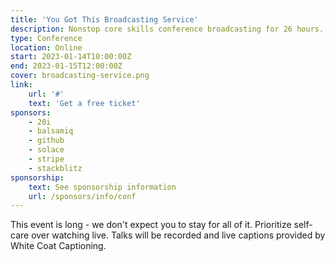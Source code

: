 ```yaml
---
title: 'You Got This Broadcasting Service'
description: Nonstop core skills conference broadcasting for 26 hours.
type: Conference
location: Online
start: 2023-01-14T10:00:00Z
end: 2023-01-15T12:00:00Z
cover: broadcasting-service.png
link:
    url: '#'
    text: 'Get a free ticket'
sponsors:
    - 20i
    - balsamiq
    - github
    - solace
    - stripe
    - stackblitz
sponsorship: 
    text: See sponsorship information
    url: /sponsors/info/conf
---
```


This event is long - we don't expect you to stay for all of it. Prioritize self-care over watching live. Talks will be recorded and live captions provided by White Coat Captioning.


<event-session 
  title="Welcome to You Got This Broadcasting Service"
  start="2023-01-14T10:00:00.000+00:00">
</event-session>

<event-session 
  title="Language And Cultural Inclusivity At Work"
  start="2023-01-14T10:30:00.000+00:00" 
  :speakers='["taryn-musgrave","ramon-huidobro"]'
  description="If you’re working in software, the primary function of your role is to turn human and programming languages into common understanding. As you work with your team and collective members, the way you use human languages around your work can have major impacts, even when we don’t intend it to. Together we’ll explore the cultural basis for how we shape the language we use. Let’s explore how and when to avoid analogies and ambiguous language. By the end of this talk, we hope that you’ll be ready to use the ideas and tips shared to help move towards collective understanding with your team.">
</event-session>

<event-session 
  title="Creating Effective On-Call Workflows"
  start="2023-01-14T11:10:00.000+00:00" 
  :speakers='["bianca-costache"]'
  description="Being on call can be a tiring and thankless task, and while the on-call process depends on each team setup, the on-call pain is the same for everyone. Building sustainable practices is critical in keeping your team positive and productive. This talk will walk you through a data-driven on-call framework that you an apply for your own teams leading to a happier, healthier on-call process. We’ll also reflect on how it works in-practice over a long period. ">
</event-session>

<event-session 
  title="Break"
  start="2023-01-14T11:50:00.000+00:00">
</event-session>

<event-session 
  title="A Guide To Red Flags In Early Career Roles"
  start="2023-01-14T12:00:00.000+00:00" 
  :speakers='["james-seconde"]'
  description="Your first role in tech is improtant, and you want to be somewhere supportive that can help you grow as a developer. In this talk, we'll point out some signs to look out for that could mean an employer who is not actually supportive - hopefully saving you from a negative experience.">
</event-session>

<event-session 
  title="How to Talk About Mental Health to Combat Stigma"
  start="2023-01-14T12:40:00.000+00:00" 
  :speakers='["kai-katschthaler"]'
  description="In this talk, we will cover how and why openly talking about your mental health positively impacts others, how to share mental health experiences in a respectful way, and how to make it easier and safe for others to share their experiences. Starting a conversation about mental health can create more inclusive environments and workplaces.">
</event-session>

<event-session 
  title="Long Break"
  start="2023-01-14T13:20:00.000+00:00">
</event-session>

<event-session 
  title="Personal Retrospectives For Self-Guided Managers"
  start="2023-01-14T14:30:00.000+00:00" 
  :speakers='["praveena-fernandes"]'
  description="Leadership often involves wading through tough waters when there's minimal direction and feedback. It especially becomes difficult when feedback is often used as a tool to assess whether you are doing a good job and find areas where you could improve/thrive in the future. Getting quality feedback is hard during the best of times let alone when you are in a position where there's a power imbalance and you may not get honest useful feedback from your team, it is far worse when people above you may not have time to give you actionable feedback for you to be effective in your job. This talk helps equip you with tools to bridge some of that gap when there are seemingly lots to improve on but no clear path ahead and how to find help when there's often none.">
</event-session>

<event-session 
  title="Becoming A Leader In Your Team"
  start="2023-01-14T15:10:00.000+00:00" 
  :speakers='["jason-st-cyr"]'
  description="One of the most difficult transitions to make is from being a member of the team, to owning your former teammates performance reviews. It is awkward. It is stressful. And you can do it! In this session, we'll take a look at the challenges of making this transition and how you can face them head on. Leveraging the years of experience I've built up, you can learn from my healthy backlog of failures, poor decisions, and generally bad ideas. These mistakes were what helped me to learn, and now you can too!">
</event-session>

<event-session 
  title="Break"
  start="2023-01-14T15:50:00.000+00:00">
</event-session>

<event-session 
  title="Building Community In A Remote/Hybrid Workplace"
  start="2023-01-14T16:00:00.000+00:00" 
  :speakers='["eileen-whitener"]'
  description="The Covid-19 pandemic and global economic trends like the 'Great Reshuffle' have led to a more remote and less-tenured workforce in many organizations. Especially for those who started new jobs recently or have made the switch to remote or hybrid workplaces, it can sometimes feel difficult to cultivate a sense of community. In this talk, we will consider why it's helpful to take charge of building connections yourself and explore a variety of tactics for participating in and cultivating community in your workplace.">
</event-session>

<event-session 
  title="Embracing Failure As Personal Growth"
  start="2023-01-14T16:40:00.000+00:00" 
  :speakers='["kimberley-cook"]'
  description="Failure is scary! Even the idea of failing is scary. But making mistakes is the key to growth and strength. Once we accept that we all have failures, we can let go of living perfectly, and instead, embrace the present. In this talk, Kimberley will talk about why failures are super important, she'll share examples from both her own career and the biggest names in tech.">
</event-session>

<event-session 
  title="Overcoming Bloggers' Block"
  start="2023-01-14T17:20:00.000+00:00" 
  :speakers='["terence-eden"]'
  description="You know that you have good ideas. You've found some really interesting solutions to difficult problems. But when it comes to writing them down for others to read... you just can't get the words out. In this talk, experienced blogger Terence Eden will step you through how to get your thoughts onto the screen. You'll get tips on how to make writing easier. You'll learn how to become comfortable publishing your thoughts. You'll also discover how to generate new ideas of things to write about. If you've never blogged before - this talk is for you. If you used to blog but stopped - this talk is for you. If you just want some tips on how to keep going - this talk is also for you.">
</event-session>

<event-session 
  title="Long Break"
  start="2023-01-14T18:00:00.000+00:00">
</event-session>

<event-session 
  title="Welcome Back To You Got This Broadcasting Service"
  start="2023-01-14T19:00:00.000+00:00">
</event-session>

<event-session 
  title="Doing Due Dilligence On Your Next Employer"
  start="2023-01-14T19:30:00.000+00:00" 
  :speakers='["wesley-faulkner"]'
  description="Applying for new jobs is not only a process of convincing a new employer to hire you, but also a chance to make sure it’s a happy and healthy place to spend your time. In this talk, we’ll discuss what to ask to determine the kind of employer you’re talking to, what to look out for, and how to close the gap between expectation and reality.">
</event-session>

<event-session 
  title="Talk"
  start="2023-01-14T20:10:00.000+00:00">
</event-session>

<event-session 
  title="Break"
  start="2023-01-14T20:50:00.000+00:00">
</event-session>

<event-session 
  title="What Does It Mean To Really Learn In Public?"
  start="2023-01-14T21:00:00.000+00:00" 
  :speakers='["rizel-scarlett"]'
  description="You don’t need to be an expert to share what you know. In fact, learning in public is a fantastic tool to build relationships, network, and a career. In this talk, we’ll discuss how and when to share your learning journey through open source, social media, and finding community through public speaking.">
</event-session>

<event-session 
  title="Maintaining The Joy Of Programming With Help From Bob Ross"
  start="2023-01-14T21:40:00.000+00:00" 
  :speakers='["colby-sites"]'
  description="Programming can often go from fulfilling skill to burnout-inducing drudgery. In this talk, I'll be going over some of the lessons Bob Ross taught me at a critical turning point in my career that helped me expand my view beyond the narrow, high-pressure box I had created for coding. This talk aimed at software engineers in their first few jobs and experienced coders for which software has become a lifeless chore rather than a creative expression.">
</event-session>

<event-session 
  title="Long Break"
  start="2023-01-14T22:20:00.000+00:00">
</event-session>

<event-session 
  title="Mentoring Interns Wherever They Are"
  start="2023-01-14T23:30:00.000+00:00" 
  :speakers='["amy-arambulo-negrette"]'
  description="The first few years in any new career is daunting. It can feel isolating and overwhelming if there isn't someone to shadow or tap on the shoulder when things get hard. However, you don't know what you don't know. This is made further complicated with remote office culture and navigating teams spread over different time zones and different cultures and markets. Teams need to be intentional in how they onboard these new hires. We will walkthrough the strategies to establish good remote workflows and communication. This talk is for anyone with interns and junior contributors on their team. I also aim to help new hires make sure they know what they need to know when starting out in their new roles.">
</event-session>

<event-session 
  title="A People Pleaser's Guide to Salary Negotiation"
  start="2023-01-15T00:10:00.000+00:00" 
  :speakers='["colleen-lavin"]'
  description="Negotiating salaries is hard. It's harder if you have a pathological need for people to like you. If you don't negotiate you will fall behind your peers and won't reach your full earning potential. This talk demystifies negotiation and empowers the attendees to earn as much as their peers while staying true to their personality. This talk is for people who can't sleep at night because they accidentally said something borderline rude three years ago and still feel bad about it. ">
</event-session>

<event-session 
  title="Break"
  start="2023-01-15T00:50:00.000+00:00">
</event-session>

<event-session 
  title="Creating Your Career Narrative"
  start="2023-01-15T01:00:00.000+00:00" 
  :speakers='["fatima-sarah-khalid"]'
  description="In literature, the protagonist's journey depicts a sequence of thematic events that lead to a hero discovering their calling and going on a journey -  saving the world or training a dragon. We can use the stages of the Hero's Journey to craft our own stories as developers, from finding our passion, understanding our strengths and weaknesses, planning a trajectory for growth, and sharing our stories. A personal narrative inspires confidence and helps individuals share their contributions, motivations, and aspirations in interviews, networking, or when looking for new opportunities. In this talk, we'll go through the process of crafting our own stories and highlighting the parts of the journey that make us set us apart. ">
</event-session>

<event-session 
  title="How To Apologize"
  start="2023-01-15T01:40:00.000+00:00" 
  :speakers='["bekah-hawrot-weigel"]'
  description="Sometimes apologies don't quite *feel* right, and it can be hard to figure out why. Often, it's because they weren't really apologies; they were performances made to deflect responsibility, excuse away behavior, and with the hopes of calming negative feelings. Whether you've received one of these types or given them yourself, this talk will allow you to recognize what makes a good and authentic apology and how to construct one yourself. ">
</event-session>

<event-session 
  title="Writing An Effective Tech Spec"
  start="2023-01-15T02:20:00.000+00:00" 
  :speakers='["linna-la"]'
  description="While most people associate software engineering with writing code, figuring out what to build and how to do it is half the battle. Tech specs are an invaluable tool for clarifying ambiguity and keeping teams focused on a common goal. This talk will go through what makes a tech spec useful, the general anatomy of a tech spec, and how to tailor one to fit your team’s unique needs. This talk is for software engineers new to leading projects, as well as experienced engineers looking to introduce or rethink their technical planning process.">
</event-session>

<event-session 
  title="Long Break"
  start="2023-01-15T03:00:00.000+00:00">
</event-session>

<event-session 
  title="Welcome Back To You Got This Broadcasting Service"
  start="2023-01-15T05:00:00.000+00:00">
</event-session>

<event-session 
  title="Parenthood Hacks To Improve Your Career"
  start="2023-01-15T05:30:00.000+00:00" 
  :speakers='["krys-flores"]'
  description="Parenthood is often presented as a limiting factor in a successful career, but that simply isn’t true. In this talk, Krys will present some life hacks that demonstrate how parenthood can help you level up your professional game. This talk is for any engineers who are parents or are thinking about becoming a parent!">
</event-session>

<event-session 
  title="Preparing To Break Up With Your Employer"
  start="2023-01-15T06:10:00.000+00:00" 
  :speakers='["heidi-waterhouse"]'
  description="When you break up with a person, you have pretty common set of steps to follow - returning hoodies, splitting up household goods, eating the ice cream of sadness. But what are you supposed to do when you break up with an employer? In this talk, we'll explore what you need to think about before the hard discussions, what you should be ready to do, and how to leave with as much dignity and good-will as possible. The target audience is people who are trying to get better at this very painful experience without throwing their barista apron.">
</event-session>

<event-session 
  title="Break"
  start="2023-01-15T06:50:00.000+00:00">
</event-session>

<event-session 
  title="How To Tell Better Stories"
  start="2023-01-15T07:00:00.000+00:00" 
  :speakers='["justin-garrison"]'
  description="We all claim to be story tellers, but not many of us know the fundamentals of story telling. Sr. Developer Advocate, Justin Garrison, has worked with some of the best story tellers in the world at Disney and is obsessed with the art of story telling and how it affects our lives. In this session, he’ll discuss story structure, how to find great stories, and what you should avoid when telling your stories.">
</event-session>

<event-session 
  title="Strategies For Cross-Cultural Workplaces"
  start="2023-01-15T07:40:00.000+00:00" 
  :speakers='["juan-pablo-flores"]'
  description="Different values, beliefs and behaviors have a strong impact on the way we work and relate with others. Though these differences become more celebrated, there might be misunderstandings within teams that, managed poorly, have a negative effect. Understanding how these interactions play a role at work has become even more important as companies hire more diverse candidates but, how can we create diverse work environments that support individual differences? In this talk, we will review key cultural characteristics that influence the way we communicate, work and relate with others in the workplace. In the end, we’ll provide strategies the viewer can implement with their teams to create welcoming environments and promote overall success of team members without losing their cultural identity.">
</event-session>

<event-session 
  title="Long Break"
  start="2023-01-15T07:40:00.000+00:00">
</event-session>

<event-session 
  title="How To Authentically Maintain Professional Relationships"
  start="2023-01-15T08:30:00.000+00:00" 
  :speakers='["sharon-weiss-greenberg"]'
  description="If you want to move up the ladder, finish that project, land that job, secure funding or accomplish just about anything, you need relationships. The ability to network and meaningfully continue relationships is the difference between growing and thinking and doing more and bigger, and having a larger impact or not. In this talk, we’ll cover how to take your relationships and meaningfully and authentically maintain them.">
</event-session>

<event-session 
  title="An Introvert's Guide To Networking"
  start="2023-01-15T09:10:00.000+00:00" 
  :speakers='["harshil-agrawal"]'
  description="Networking is a key part of your professional journey. It can benefit one in several ways - from getting job referrals to making new friends! However, as introverts, networking can get challenging. You may feel shy or may find it difficult to start a conversation. In this talk, we’ll cover a framework you can use to overcome the fear of networking and build long-lasting and meaningful relationships.">
</event-session>

<event-session 
  title="Break"
  start="2023-01-15T09:50:00.000+00:00">
</event-session>

<event-session 
  title="Navigating The World of Tech As A Non-Developer"
  start="2023-01-15T10:00:00.000+00:00" 
  :speakers='["rachel-sunderland"]'
  description="So you've landed your first role in tech - congrats! But, now you're suddenly sat in jargon-filled meetings and you don't know where to start. In this talk we will explore how to learn on the job, remain authentic, and not succumb to imposter syndrome. This talk is perfect for non-developers in the tech industry.">
</event-session>

<event-session 
  title="Navigating Different Communication Styles"
  start="2023-01-15T10:40:00.000+00:00" 
  :speakers='["owen-niblock"]'
  description="Everyone communicates differently, this is especially pronounced for neurodivergent people who may struggle with social interaction. We can support those around us by learning about these different styles of communication, adapting our approached and operating with kindness towards others. In this talk, we will look at various different aspects of communication differences and suggest some ways you can help yourself and help others communicate more effectively. This talk is for people who struggle with communication with others and for managers who want to learn how to support neurodivergent employees.">
</event-session>

<event-session 
  title="How To Quit With Confidence"
  start="2023-01-15T11:20:00.000+00:00" 
  :speakers='["amber-shand"]'
  description="Quitting a job, situation, or habit can be daunting, anxiety inducing, and sometimes even isolating. It is time that we get used to this feeling of discomfort and learn when and how to quit with confidence. In this talk, we will learn the 5 step plan to quit with confidence. This talk is for those looking to quit, but something is holding them back from taking action on it. ">
</event-session>

<event-session 
  title="Farewell from You Got This Broadcasting Service"
  start="2023-01-15T12:00:00.000+00:00">
</event-session>